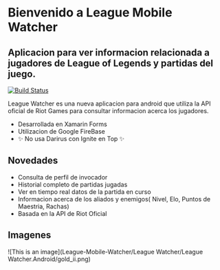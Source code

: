 # Bienvenido a League Mobile Watcher

## Aplicacion para ver informacion relacionada a jugadores de League of Legends y partidas del juego.
[![Build Status](https://travis-ci.org/joemccann/dillinger.svg?branch=master)](https://travis-ci.org/joemccann/dillinger)


League Watcher es una nueva aplicacion para android que utiliza la API oficial de Riot Games para consultar informacion acerca los jugadores.

- Desarrollada en Xamarin Forms
- Utilizacion de Google FireBase
- ✨ No usa Darirus con Ignite en Top ✨

## Novedades

- Consulta de perfil de invocador
- Historial completo de partidas jugadas
- Ver en tiempo real datos de la partida en curso
- Informacion acerca de los aliados y enemigos( Nivel, Elo, Puntos de Maestria, Rachas)
- Basada en la API de Riot Oficial

## Imagenes

![This is an image](League-Mobile-Watcher/League Watcher/League Watcher.Android/gold_ii.png)

